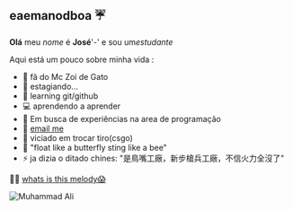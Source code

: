 ## eaemanodboa ☔

__Olá__ meu _nome_ é **José**'-' e sou um*estudante* 

Aqui está um pouco sobre minha vida :
- 🎼 fã do Mc Zoi de Gato
- 🔭 estagiando...
- 🌱 learning git/github
- 💻 aprendendo a aprender
- 💼 Em busca de experiências na area de programação
- 💬 [email me](josehenryck@gmail.com) 
- 👾 viciado em trocar tiro(csgo)
- 👺  "float  like a butterfly sting like a bee"
- ⚡  ja dizia o ditado chines: "是鳥嘴工廠，新步槍兵工廠，不信火力全沒了"

🐱‍👤 [whats is this melody😱](https://www.youtube.com/watch?v=rIkDNCIz6as)


![Muhammad Ali](https://www.google.com/url?sa=i&url=https%3A%2F%2Fwww.stoned.com.br%2Fpagina%2Fquem-foi-muhammad-ali.html&psig=AOvVaw18gYHdrp4O7x4HOhLpDAc7&ust=1672280509175000&source=images&cd=vfe&ved=0CBAQjRxqFwoTCND_vL-gm_wCFQAAAAAdAAAAABAE)

